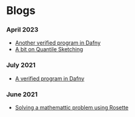 # Blogs
### April 2023
- [Another verified program in Dafny](https://rdivyanshu.github.io/permutation.html)
- [A bit on Quantile Sketching](https://rdivyanshu.github.io/histogram.html) 

### July 2021
- [A verified program in Dafny](https://rdivyanshu.github.io/dafny.html) 

### June 2021
- [Solving  a mathemattic problem using Rosette](https://rdivyanshu.github.io/ma122.html)

